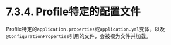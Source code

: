 # 7.3.4. Profile特定的配置文件

Profile特定的`application.properties`或`application.yml`变体，以及`@ConfigurationProperties`引用的文件，会被视为文件并加载。
